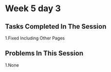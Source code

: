# Week 5 day 3
## Tasks Completed In The Session
1.Fixed Including Other Pages

## Problems In This Session
1.None
